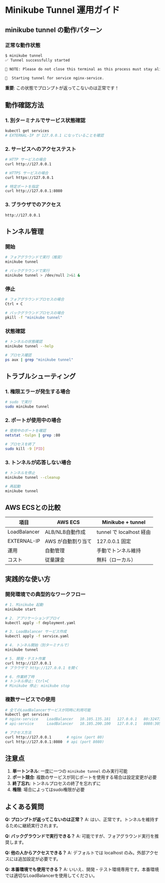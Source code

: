 # Minikube Tunnel 運用ガイド

## minikube tunnel の動作パターン

### 正常な動作状態
```bash
$ minikube tunnel
✅ Tunnel successfully started

📌 NOTE: Please do not close this terminal as this process must stay alive for the tunnel to be accessible ...

🏃  Starting tunnel for service nginx-service.
```

**重要**: この状態でプロンプトが返ってこないのは正常です！

## 動作確認方法

### 1. 別ターミナルでサービス状態確認
```bash
kubectl get services
# EXTERNAL-IP が 127.0.0.1 になっていることを確認
```

### 2. サービスへのアクセステスト
```bash
# HTTP サービスの場合
curl http://127.0.0.1

# HTTPS サービスの場合
curl https://127.0.0.1

# 特定ポートを指定
curl http://127.0.0.1:8080
```

### 3. ブラウザでのアクセス
```
http://127.0.0.1
```

## トンネル管理

### 開始
```bash
# フォアグラウンドで実行（推奨）
minikube tunnel

# バックグラウンドで実行
minikube tunnel > /dev/null 2>&1 &
```

### 停止
```bash
# フォアグラウンドプロセスの場合
Ctrl + C

# バックグラウンドプロセスの場合
pkill -f "minikube tunnel"
```

### 状態確認
```bash
# トンネルの状態確認
minikube tunnel --help

# プロセス確認
ps aux | grep "minikube tunnel"
```

## トラブルシューティング

### 1. 権限エラーが発生する場合
```bash
# sudo で実行
sudo minikube tunnel
```

### 2. ポートが使用中の場合
```bash
# 使用中のポートを確認
netstat -tulpn | grep :80

# プロセスを終了
sudo kill -9 [PID]
```

### 3. トンネルが応答しない場合
```bash
# トンネルを停止
minikube tunnel --cleanup

# 再起動
minikube tunnel
```

## AWS ECSとの比較

| 項目 | AWS ECS | Minikube + tunnel |
|------|---------|-------------------|
| LoadBalancer | ALB/NLB自動作成 | tunnel で localhost 経由 |
| EXTERNAL-IP | AWS が自動割り当て | 127.0.0.1 固定 |
| 運用 | 自動管理 | 手動でトンネル維持 |
| コスト | 従量課金 | 無料（ローカル） |

## 実践的な使い方

### 開発環境での典型的なワークフロー
```bash
# 1. Minikube 起動
minikube start

# 2. アプリケーションデプロイ
kubectl apply -f deployment.yaml

# 3. LoadBalancer サービス作成
kubectl apply -f service.yaml

# 4. トンネル開始（別ターミナルで）
minikube tunnel

# 5. 開発・テスト作業
curl http://127.0.0.1
# ブラウザで http://127.0.0.1 を開く

# 6. 作業終了時
# トンネル停止: Ctrl+C
# Minikube 停止: minikube stop
```

### 複数サービスでの使用
```bash
# 全てのLoadBalancerサービスが同時に利用可能
kubectl get services
# nginx-service    LoadBalancer   10.105.135.181   127.0.0.1   80:32473/TCP
# api-service      LoadBalancer   10.105.200.100   127.0.0.1   8080:30500/TCP

# アクセス方法
curl http://127.0.0.1       # nginx (port 80)
curl http://127.0.0.1:8080  # api (port 8080)
```

## 注意点

1. **単一トンネル**: 一度に一つの `minikube tunnel` のみ実行可能
2. **ポート競合**: 複数のサービスが同じポートを使用する場合は設定変更が必要
3. **終了忘れ**: トンネルプロセスの終了を忘れずに
4. **権限**: 場合によってはsudo権限が必要

## よくある質問

**Q: プロンプトが返ってこないのは正常？**
A: はい、正常です。トンネルを維持するために継続実行されます。

**Q: バックグラウンドで実行できる？**
A: 可能ですが、フォアグラウンド実行を推奨します。

**Q: 他の人からアクセスできる？**
A: デフォルトでは localhost のみ。外部アクセスには追加設定が必要です。

**Q: 本番環境でも使用できる？**
A: いいえ、開発・テスト環境専用です。本番環境では適切なLoadBalancerを使用してください。
